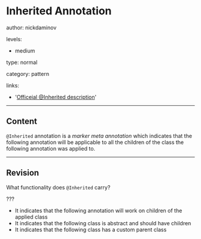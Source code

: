 # Inherited Annotation
author: nickdaminov

levels:

  - medium

type: normal

category: pattern

links:

  - '[Officeial @Inherited description](https://docs.oracle.com/javase/7/docs/api/java/lang/annotation/Inherited.html)'

---
## Content

`@Inherited` annotation is a *marker meta annotation* which indicates that the following annotation will be applicable to all the children of the class the following annotation was applied to.

---
## Revision

What functionality does `@Inherited` carry?

???

* It indicates that the following annotation will work on children of the applied class
* It indicates that the following class is abstract and should have children
* It indicates that the following class has a custom parent class
